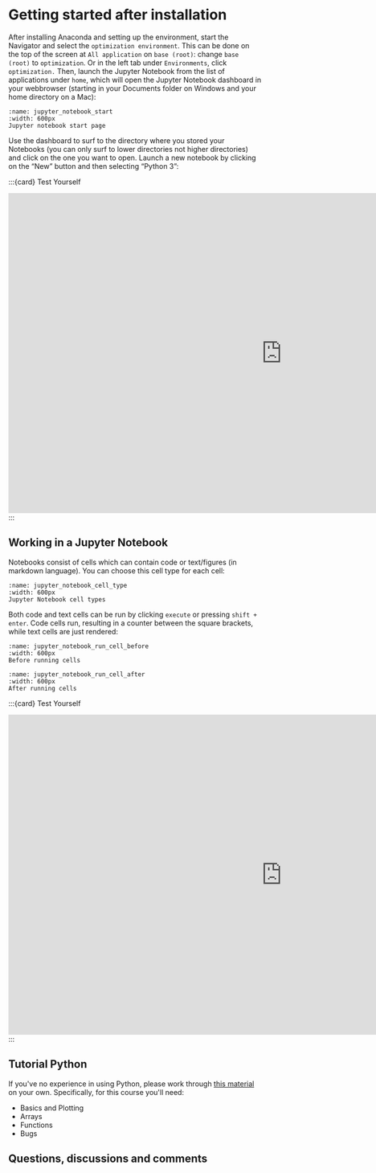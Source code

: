 # Getting started after installation

After installing Anaconda and setting up the environment, start the Navigator and select the `optimization environment`. This can be done on the top of the screen at `All application` on  `base (root)`: change `base (root)` to `optimization`. Or in the left tab under `Environments`, click `optimization.`
Then, launch the Jupyter Notebook from the list of applications under `home`, which will open the Jupyter Notebook dashboard in your webbrowser (starting in your Documents folder on Windows and your home directory on a Mac):
```{figure} ./figures/jupyter_notebook_start.png
:name: jupyter_notebook_start
:width: 600px
Jupyter notebook start page
```
Use the dashboard to surf to the directory where you stored your Notebooks (you can only surf to lower directories not higher directories) and click on the one you want to open. Launch a new notebook by clicking on the “New” button and then selecting “Python 3”: 

:::{card} Test Yourself
<iframe src="https://tudelft.h5p.com/content/1292011168815984607/embed" aria-label="Locally / in the cloud" width="1088" height="637" frameborder="0" allowfullscreen="allowfullscreen" allow="autoplay *; geolocation *; microphone *; camera *; midi *; encrypted-media *"></iframe><script src="https://tudelft.h5p.com/js/h5p-resizer.js" charset="UTF-8"></script>
:::

## Working in a Jupyter Notebook
Notebooks consist of cells which can contain code or text/figures (in markdown language). You can choose this cell type for each cell:

```{figure} ./figures/jupyter_notebook_cell_type.png
:name: jupyter_notebook_cell_type
:width: 600px
Jupyter Notebook cell types
```
Both code and text cells can be run by clicking `execute` or pressing `shift + enter`. Code cells run, resulting in a counter between the square brackets, while text cells are just rendered:
```{figure} ./figures/jupyter_notebook_run_cell_before.png
:name: jupyter_notebook_run_cell_before
:width: 600px
Before running cells
```

```{figure} ./figures/jupyter_notebook_run_cell_after.png
:name: jupyter_notebook_run_cell_after
:width: 600px
After running cells
```
:::{card} Test Yourself
<iframe src="https://tudelft.h5p.com/content/1292011164112705337/embed" aria-label="Running cells" width="1088" height="637" frameborder="0" allowfullscreen="allowfullscreen" allow="autoplay *; geolocation *; microphone *; camera *; midi *; encrypted-media *"></iframe><script src="https://tudelft.h5p.com/js/h5p-resizer.js" charset="UTF-8"></script>
:::


## Tutorial Python
If you've no experience in using Python, please work through [this material](http://mbakker7.github.io/exploratory_computing_with_python/) on your own. Specifically, for this course you'll need:
- Basics and Plotting
- Arrays
- Functions
- Bugs

## Questions, discussions and comments
<script src="https://utteranc.es/client.js"
        repo="Tom-van-Woudenberg/CME4501"
        issue-term="pathname"
        theme="github-light"
        crossorigin="anonymous"
        async>
</script>